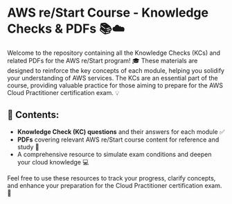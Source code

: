 # AWS re/Start Course - Knowledge Checks & PDFs 📚☁️

Welcome to the repository containing all the Knowledge Checks (KCs) and related PDFs for the AWS re/Start program! 🎓 These materials are designed to reinforce the key concepts of each module, helping you solidify your understanding of AWS services. The KCs are an essential part of the course, providing valuable practice for those aiming to prepare for the AWS Cloud Practitioner certification exam. 💡

## 📂 Contents:
- **Knowledge Check (KC) questions** and their answers for each module ✅
- **PDFs** covering relevant AWS re/Start course content for reference and study 📄
- A comprehensive resource to simulate exam conditions and deepen your cloud knowledge 💻

Feel free to use these resources to track your progress, clarify concepts, and enhance your preparation for the Cloud Practitioner certification exam. 🚀
